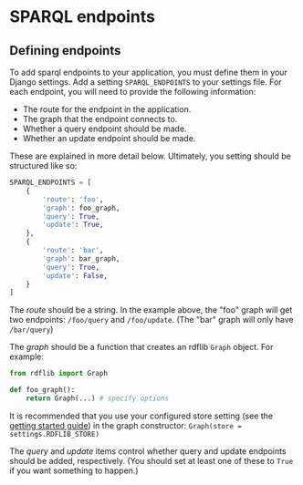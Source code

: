# SPARQL endpoints

## Defining endpoints

To add sparql endpoints to your application, you must define them in your Django settings. Add a setting `SPARQL_ENDPOINTS` to your settings file. For each endpoint, you will need to provide the following information:

- The route for the endpoint in the application.
- The graph that the endpoint connects to.
- Whether a query endpoint should be made.
- Whether an update endpoint should be made.

These are explained in more detail below. Ultimately, you setting should be structured like so:

```python
SPARQL_ENDPOINTS = [
    {
        'route': 'foo',
        'graph': foo_graph,
        'query': True,
        'update': True,
    },
    {
        'route': 'bar',
        'graph': bar_graph,
        'query': True,
        'update': False,
    }
]
```

The _route_ should be a string. In the example above, the "foo" graph will get two endpoints: `/foo/query` and `/foo/update`. (The "bar" graph will only have `/bar/query`)

The _graph_ should be a function that creates an rdflib `Graph` object. For example:

```python
from rdflib import Graph

def foo_graph():
    return Graph(...) # specify options
```

It is recommended that you use your configured store setting (see the [getting started guide](/getting-started)) in the graph constructor: `Graph(store = settings.RDFLIB_STORE)`

The _query_ and _update_ items control whether query and update endpoints should be added, respectively. (You should set at least one of these to `True` if you want something to happen.)